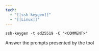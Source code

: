```yaml
---
tech:
  - "[[ssh-keygen]]"
  - "[[Linux]]"
---
```

```shell
ssh-keygen -t ed25519 -C "<COMMENT>"
```

Answer the prompts presented by the tool

